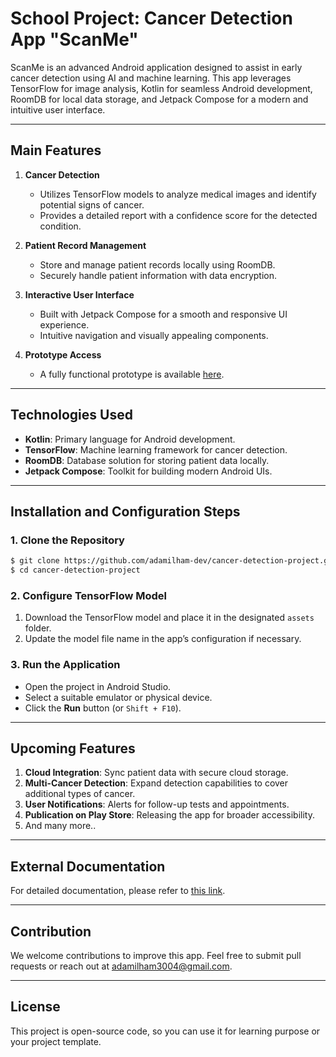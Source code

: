 # School Project: Cancer Detection App "ScanMe"

ScanMe is an advanced Android application designed to assist in early cancer detection using AI and machine learning. This app leverages TensorFlow for image analysis, Kotlin for seamless Android development, RoomDB for local data storage, and Jetpack Compose for a modern and intuitive user interface.

---

## Main Features

1. **Cancer Detection**
   - Utilizes TensorFlow models to analyze medical images and identify potential signs of cancer.
   - Provides a detailed report with a confidence score for the detected condition.

2. **Patient Record Management**
   - Store and manage patient records locally using RoomDB.
   - Securely handle patient information with data encryption.

3. **Interactive User Interface**
   - Built with Jetpack Compose for a smooth and responsive UI experience.
   - Intuitive navigation and visually appealing components.

4. **Prototype Access**
   - A fully functional prototype is available [here](https://drive.google.com/file/d/1ZzAKPpPgsXTTXvYgBNJA0YVUzonFZ5RW/view?usp=sharing).

---

## Technologies Used

- **Kotlin**: Primary language for Android development.
- **TensorFlow**: Machine learning framework for cancer detection.
- **RoomDB**: Database solution for storing patient data locally.
- **Jetpack Compose**: Toolkit for building modern Android UIs.

---

## Installation and Configuration Steps

### 1. Clone the Repository

```bash
$ git clone https://github.com/adamilham-dev/cancer-detection-project.git
$ cd cancer-detection-project
```

### 2. Configure TensorFlow Model
1. Download the TensorFlow model and place it in the designated `assets` folder.
2. Update the model file name in the app’s configuration if necessary.

### 3. Run the Application
- Open the project in Android Studio.
- Select a suitable emulator or physical device.
- Click the **Run** button (or `Shift + F10`).

---

## Upcoming Features

1. **Cloud Integration**: Sync patient data with secure cloud storage.
2. **Multi-Cancer Detection**: Expand detection capabilities to cover additional types of cancer.
3. **User Notifications**: Alerts for follow-up tests and appointments.
4. **Publication on Play Store**: Releasing the app for broader accessibility.
5. And many more..

---

## External Documentation
For detailed documentation, please refer to [this link](https://drive.google.com/file/d/1DhZVZs7IvPDUbuv-_shH7b5lXCibcnLw/view?usp=sharing).

---

## Contribution
We welcome contributions to improve this app. Feel free to submit pull requests or reach out at [adamilham3004@gmail.com](adamilham3004@gmail.com).

---

## License
This project is open-source code, so you can use it for learning purpose or your project template.


